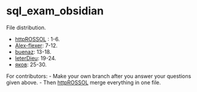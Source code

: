 # sql_exam_obsidian

File distribution.

- [httpROSSOL](https://github.com/httpROSSOL) : 1-6.
- [Alex-flexer](https://github.com/Alex-Flexer): 7-12.
- [buenaz](https://github.com/buenaz): 13-18.
- [leterDieu](https://github.com/leterDieu): 19-24.
- [яков](https://github.com): 25-30.

For contributors:
	- Make your own branch after you answer your questions given above.
	- Then [httpROSSOL](https://github.com/httpROSSOL) merge everything in one file.
